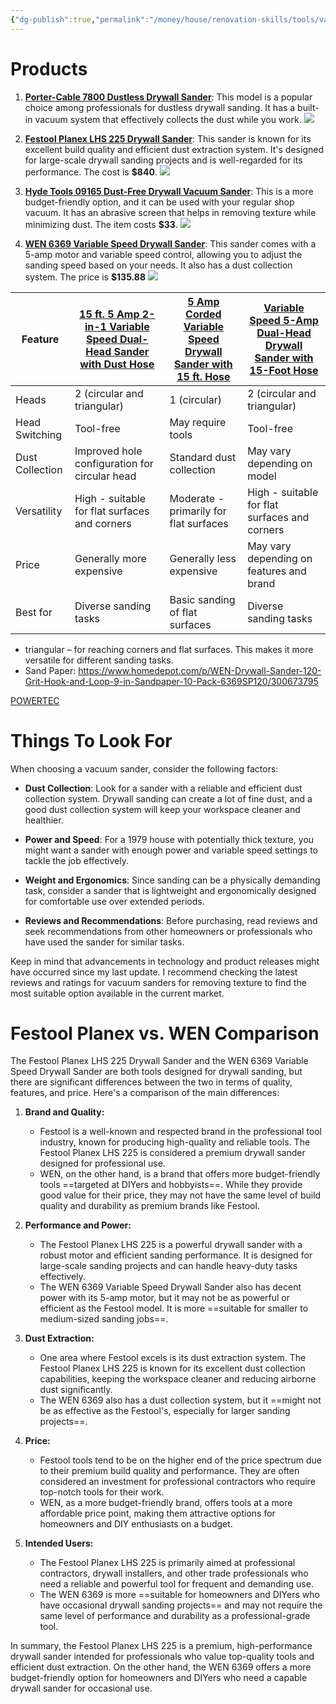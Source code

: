 ```yaml
---
{"dg-publish":true,"permalink":"/money/house/renovation-skills/tools/vacuum-sander/","created":"Jul 30, 2023, 5:54 PM"}
---
```



# Products

1. **[Porter-Cable 7800 Dustless Drywall Sander](https://www.portercable.com/product/7800/porter-cable-7800-47-amp-drywall-sander-13-foot-hose)**: This model is a popular choice among professionals for dustless drywall sanding. It has a built-in vacuum system that effectively collects the dust while you work. ![](https://www.portercable.com/NAG/PRODUCT/IMAGES/HIRES/7800/7800_1.jpg?resize=530x530)
    
2. **[Festool Planex LHS 225 Drywall Sander](https://www.amazon.com/Festool-571935-Drywall-Sander-PLANEX/dp/B074P4L63Q/ref=asc_df_B074P4L63Q)**: This sander is known for its excellent build quality and efficient dust extraction system. It's designed for large-scale drywall sanding projects and is well-regarded for its performance. The cost is **$840**. ![](https://m.media-amazon.com/images/I/81UeGljNpmL._AC_SL1500_.jpg)
    
3. **[Hyde Tools 09165 Dust-Free Drywall Vacuum Sander](https://www.amazon.com/Hyde-Tools-09165-Dust-Free-Drywall/dp/B00097D2K4/ref=asc_df_B00097D2K4/)**: This is a more budget-friendly option, and it can be used with your regular shop vacuum. It has an abrasive screen that helps in removing texture while minimizing dust. The item costs **$33**. ![](https://m.media-amazon.com/images/I/71F-NWgh2xL._AC_SL1500_.jpg)
    
4. **[WEN 6369 Variable Speed Drywall Sander](https://www.homedepot.com/p/WEN-5-Amp-Corded-Variable-Speed-Drywall-Sander-with-15-ft-Hose-6369/300013232)**: This sander comes with a 5-amp motor and variable speed control, allowing you to adjust the sanding speed based on your needs. It also has a dust collection system. The price is **$135.88** ![](https://images.thdstatic.com/productImages/505b0679-f52b-40a8-8008-abc6ac9735c2/svn/wen-drywall-pole-sanders-6369-64_1000.jpg)

| Feature                                                                                               | [15 ft. 5 Amp 2-in-1 Variable Speed Dual-Head Sander with Dust Hose](https://www.homedepot.com/p/WEN-15-ft-5-Amp-2-in-1-Variable-Speed-Dual-Head-Drywall-Sander-with-Dust-Hose-DW5084/321753380#overlay) | [5 Amp Corded Variable Speed Drywall Sander with 15 ft. Hose](https://www.homedepot.com/p/WEN-5-Amp-Corded-Variable-Speed-Drywall-Sander-with-15-ft-Hose-6369/300013232) | [Variable Speed 5-Amp Dual-Head Drywall Sander with 15-Foot Hose](https://www.homedepot.com/p/WEN-Variable-Speed-5-Amp-Dual-Head-Drywall-Sander-with-15-Foot-Hose-6377/301985566) |
|-------------------------------------------------------------------------------------------------------|--------------------------------------------------------------------|-------------------------------------------------------------|-----------------------------------------------------------------|
| Heads                                                                                                 | 2 (circular and triangular)                                        | 1 (circular)                                                | 2 (circular and triangular)                                     |
| Head Switching                                                                                        | Tool-free                                                          | May require tools                                           | Tool-free                                                       |
| Dust Collection                                                                                       | Improved hole configuration for circular head                      | Standard dust collection                                    | May vary depending on model                                     |
| Versatility                                                                                           | High - suitable for flat surfaces and corners                      | Moderate - primarily for flat surfaces                      | High - suitable for flat surfaces and corners                   |
| Price                                                                                                 | Generally more expensive                                           | Generally less expensive                                    | May vary depending on features and brand                        |
| Best for                                                                                              | Diverse sanding tasks                                              | Basic sanding of flat surfaces                              | Diverse sanding tasks                                           |

- triangular – for reaching corners and flat surfaces. This makes it more versatile for different sanding tasks.
- Sand Paper: https://www.homedepot.com/p/WEN-Drywall-Sander-120-Grit-Hook-and-Loop-9-in-Sandpaper-10-Pack-6369SP120/300673795

[POWERTEC](https://www.homedepot.com/p/POWERTEC-125-mm-180-Grit-9-Hole-A-O-Hook-and-Loop-Disc-for-Festool-RO-125-ETS-125-Sander-in-Red-50-Pack-4D125918-50/307854143)

# Things To Look For

When choosing a vacuum sander, consider the following factors:

- **Dust Collection**: Look for a sander with a reliable and efficient dust collection system. Drywall sanding can create a lot of fine dust, and a good dust collection system will keep your workspace cleaner and healthier.
    
- **Power and Speed**: For a 1979 house with potentially thick texture, you might want a sander with enough power and variable speed settings to tackle the job effectively.
    
- **Weight and Ergonomics**: Since sanding can be a physically demanding task, consider a sander that is lightweight and ergonomically designed for comfortable use over extended periods.
    
- **Reviews and Recommendations**: Before purchasing, read reviews and seek recommendations from other homeowners or professionals who have used the sander for similar tasks.
    

Keep in mind that advancements in technology and product releases might have occurred since my last update. I recommend checking the latest reviews and ratings for vacuum sanders for removing texture to find the most suitable option available in the current market.

# Festool Planex vs. WEN Comparison

The Festool Planex LHS 225 Drywall Sander and the WEN 6369 Variable Speed Drywall Sander are both tools designed for drywall sanding, but there are significant differences between the two in terms of quality, features, and price. Here's a comparison of the main differences:

1. **Brand and Quality:**
    - Festool is a well-known and respected brand in the professional tool industry, known for producing high-quality and reliable tools. The Festool Planex LHS 225 is considered a premium drywall sander designed for professional use.
    - WEN, on the other hand, is a brand that offers more budget-friendly tools ==targeted at DIYers and hobbyists==. While they provide good value for their price, they may not have the same level of build quality and durability as premium brands like Festool.
2. **Performance and Power:**
    
    - The Festool Planex LHS 225 is a powerful drywall sander with a robust motor and efficient sanding performance. It is designed for large-scale sanding projects and can handle heavy-duty tasks effectively.
    - The WEN 6369 Variable Speed Drywall Sander also has decent power with its 5-amp motor, but it may not be as powerful or efficient as the Festool model. It is more ==suitable for smaller to medium-sized sanding jobs==.
3. **Dust Extraction:**
    
    - One area where Festool excels is its dust extraction system. The Festool Planex LHS 225 is known for its excellent dust collection capabilities, keeping the workspace cleaner and reducing airborne dust significantly.
    - The WEN 6369 also has a dust collection system, but it ==might not be as effective as the Festool's, especially for larger sanding projects==.
4. **Price:**
    
    - Festool tools tend to be on the higher end of the price spectrum due to their premium build quality and performance. They are often considered an investment for professional contractors who require top-notch tools for their work.
    - WEN, as a more budget-friendly brand, offers tools at a more affordable price point, making them attractive options for homeowners and DIY enthusiasts on a budget.
5. **Intended Users:**
    
    - The Festool Planex LHS 225 is primarily aimed at professional contractors, drywall installers, and other trade professionals who need a reliable and powerful tool for frequent and demanding use.
    - The WEN 6369 is more ==suitable for homeowners and DIYers who have occasional drywall sanding projects== and may not require the same level of performance and durability as a professional-grade tool.

In summary, the Festool Planex LHS 225 is a premium, high-performance drywall sander intended for professionals who value top-quality tools and efficient dust extraction. On the other hand, the WEN 6369 offers a more budget-friendly option for homeowners and DIYers who need a capable drywall sander for occasional use.